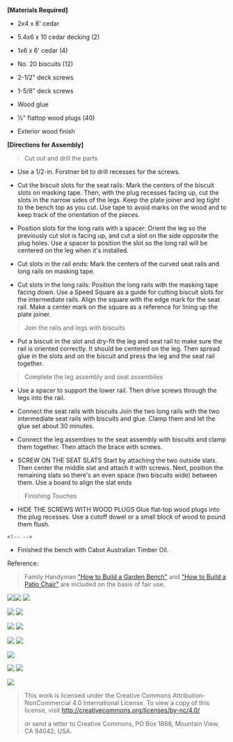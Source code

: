 **[Materials Required]**

-   2x4 x 8' cedar

-   5.4x6 x 10 cedar decking (2)

-   1x6 x 6' cedar (4)

-   No. 20 biscuits (12)

-   2-1/2" deck screws

-   1-5/8" deck screws

-   Wood glue

-   ½" flattop wood plugs (40)

-   Exterior wood finish

**[Directions for Assembly]**

> Cut out and drill the parts

-   Use a 1/2-in. Forstner bit to drill recesses for the screws.

-   Cut the biscuit slots for the seat rails: Mark the centers of the biscuit slots on masking tape. Then, with the plug recesses facing up, cut the slots in the narrow sides of the legs. Keep the plate joiner and leg tight to the bench top as you cut. Use tape to avoid marks on the wood and to keep track of the orientation of the pieces.

-   Position slots for the long rails with a spacer: Orient the leg so the previously cut slot is facing up, and cut a slot on the side opposite the plug holes. Use a spacer to position the slot so the long rail will be centered on the leg when it's installed.

-   Cut slots in the rail ends: Mark the centers of the curved seat rails and long rails on masking tape.

-   Cut slots in the long rails: Position the long rails with the masking tape facing down. Use a Speed Square as a guide for cutting biscuit slots for the intermediate rails. Align the square with the edge mark for the seat rail. Make a center mark on the square as a reference for lining up the plate joiner.

> Join the rails and legs with biscuits

-   Put a biscuit in the slot and dry-fit the leg and seat rail to make sure the rail is oriented correctly. It should be centered on the leg. Then spread glue in the slots and on the biscuit and press the leg and the seat rail together.

> Complete the leg assembly and seat assemblies

-   Use a spacer to support the lower rail. Then drive screws through the legs into the rail.

-   Connect the seat rails with biscuits Join the two long rails with the two intermediate seat rails with biscuits and glue. Clamp them and let the glue set about 30 minutes.

-   Connect the leg assembies to the seat assembly with biscuits and clamp them together. Then attach the brace with screws.

-   SCREW ON THE SEAT SLATS Start by attaching the two outside slats. Then center the middle slat and attach it with screws. Next, position the remaining slats so there's an even space (two biscuits wide) between them. Use a board to align the slat ends

> Finishing Touches

-   HIDE THE SCREWS WITH WOOD PLUGS Glue flat-top wood plugs into the plug recesses. Use a cutoff dowel or a small block of wood to pound them flush.

```{=html}
<!-- -->
```
-   Finished the bench with Cabot Australian Timber Oil.

Reference:

> Family Handyman ["How to Build a Garden Bench"](https://www.familyhandyman.com/project/how-to-build-a-garden-bench/) and ["How to Build a Patio Chair"](https://www.familyhandyman.com/project/how-to-build-a-patio-chair/) are included on the basis of fair use.

![](../../_static/chaper10/Photos/BenchText/1.png)![](../../_static/chaper10/Photos/BenchText/2.jpg) ![](../../_static/chaper10/Photos/BenchText/3.png)

![](../../_static/chaper10/Photos/BenchText/4.png)
![](../../_static/chaper10/Photos/BenchText/5.png)

![](../../_static/chaper10/Photos/BenchText/6.png)
![](../../_static/chaper10/Photos/BenchText/7.jpg)

![](../../_static/chaper10/Photos/BenchText/8.png)
![](../../_static/chaper10/Photos/BenchText/9.png)

![](../../_static/chaper10/Photos/BenchText/10.png)

![](../../_static/chaper10/Photos/BenchText/11.png)
![](../../_static/chaper10/Photos/BenchText/12.jpg)

![](../../_static/chaper10/Photos/BenchText/13.jpg)

>
> This work is licensed under the Creative Commons Attribution-NonCommercial 4.0 International License. To view a copy of this license, visit <http://creativecommons.org/licenses/by-nc/4.0/>
>
> or send a letter to Creative Commons, PO Box 1866, Mountain View, CA 94042, USA.
